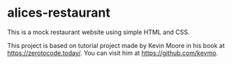 # alices-restaurant
This is a mock restaurant website using simple HTML and CSS.

This project is based on tutorial project made by Kevin Moore in his book at https://zerotocode.today/. You can visit him at https://github.com/kevmo.

